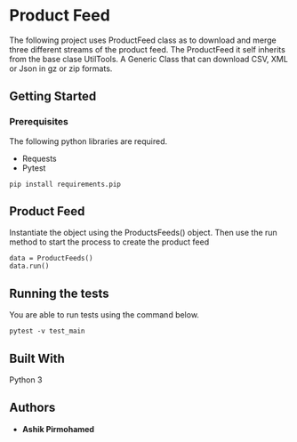 # Product Feed

The following project uses ProductFeed class as to download and merge three different
streams of the product feed. The ProductFeed it self inherits from the base clase UtilTools.
A Generic Class that can download CSV, XML or Json in gz or zip formats.
 

## Getting Started

### Prerequisites

The following python libraries are required.

* Requests
* Pytest

```
pip install requirements.pip

```

## Product Feed


Instantiate the object using the ProductsFeeds() object. Then use the run method to start
the process to create the product feed 

```
data = ProductFeeds()
data.run()
```

## Running the tests
You are able to run tests using the command below.

```
pytest -v test_main

```

## Built With
Python 3 


## Authors

* **Ashik Pirmohamed** 



